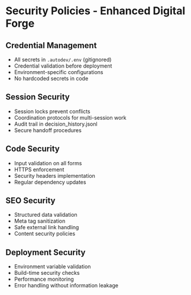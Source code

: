 # Security Policies - Enhanced Digital Forge

## Credential Management
- All secrets in `.autodev/.env` (gitignored)
- Credential validation before deployment
- Environment-specific configurations
- No hardcoded secrets in code

## Session Security
- Session locks prevent conflicts
- Coordination protocols for multi-session work
- Audit trail in decision_history.jsonl
- Secure handoff procedures

## Code Security
- Input validation on all forms
- HTTPS enforcement
- Security headers implementation
- Regular dependency updates

## SEO Security
- Structured data validation
- Meta tag sanitization
- Safe external link handling
- Content security policies

## Deployment Security
- Environment variable validation
- Build-time security checks
- Performance monitoring
- Error handling without information leakage